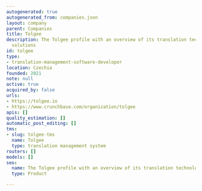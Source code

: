 ```yaml
---
autogenerated: true
autogenerated_from: companies.json
layout: company
parent: Companies
title: Tolgee
description: The Tolgee profile with an overview of its translation technologies and
  solutions
id: tolgee
type:
- translation-management-software-developer
location: Czechia
founded: 2021
note: null
active: true
acquired_by: false
urls:
- https://tolgee.io
- https://www.crunchbase.com/organization/tolgee
apis: []
quality_estimation: []
automatic_post_editing: []
tms:
- slug: tolgee-tms
  name: Tolgee
  type: translation management system
routers: []
models: []
seo:
  name: The Tolgee profile with an overview of its translation technologies and solutions
  type: Product

---
```


